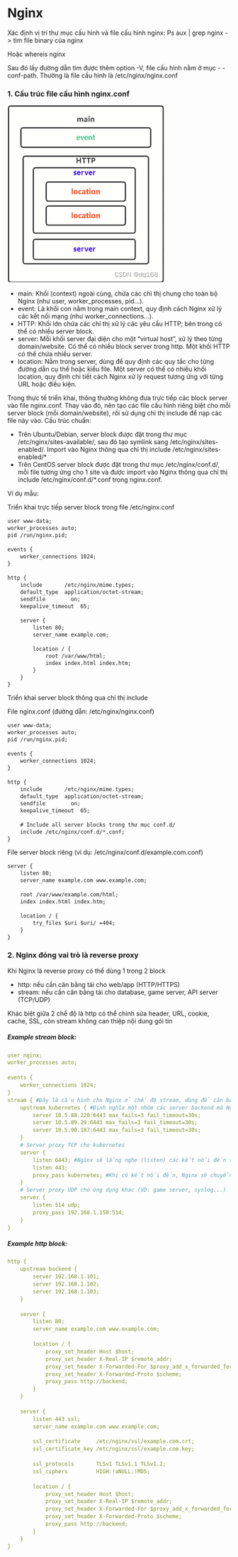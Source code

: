 # Nginx

Xác định vị trí thư mục cấu hình và file cấu hình nginx: Ps aux | grep nginx -> tìm file binary của nginx

Hoặc whereis nginx

Sau đó lấy đường dẫn tìm được thêm option -V, file cấu hình nằm ở mục - - conf-path. Thường là file cấu hình là /etc/nginx/nginx.conf


### 1. Cấu trúc file cấu hình nginx.conf

<img src="1.png">

- main: Khối (context) ngoài cùng, chứa các chỉ thị chung cho toàn bộ Nginx (như user, worker_processes, pid...).
- event: Là khối con nằm trong main context, quy định cách Nginx xử lý các kết nối mạng (như worker_connections...).
- HTTP: Khối lớn chứa các chỉ thị xử lý các yêu cầu HTTP; bên trong có thể có nhiều server block.
- server: Mỗi khối server đại diện cho một “virtual host”, xử lý theo từng domain/website. Có thể có nhiều block server trong http. Một khối HTTP có thể chứa nhiều server.
- location: Nằm trong server, dùng để quy định các quy tắc cho từng đường dẫn cụ thể hoặc kiểu file. Một server có thể có nhiều khối location, quy định chi tiết cách Nginx xử lý request tương ứng với từng URL hoặc điều kiện.

Trong thực tế triển khai, thông thường không đưa trực tiếp các block server vào file nginx.conf. Thay vào đó, nên tạo các file cấu hình riêng biệt cho mỗi server block (mỗi domain/website), rồi sử dụng chỉ thị include để nạp các file này vào.
Cấu trúc chuẩn: 
- Trên Ubuntu/Debian, server block được đặt trong thư mục /etc/nginx/sites-available/, sau đó tạo symlink sang /etc/nginx/sites-enabled/. Import vào Nginx thông qua chỉ thị include /etc/nginx/sites-enabled/*
- Trên CentOS server block được đặt trong thư mục /etc/nginx/conf.d/, mỗi file tương ứng cho 1 site và được import vào Nginx thông qua chỉ thị include /etc/nginx/conf.d/*.conf trong nginx.conf.

Ví dụ mẫu:

Triển khai trực tiếp server block trong file /etc/nginx.conf
```
user www-data;
worker_processes auto;
pid /run/nginx.pid;

events {
    worker_connections 1024;
}

http {
    include       /etc/nginx/mime.types;
    default_type  application/octet-stream;
    sendfile        on;
    keepalive_timeout  65;

    server {
        listen 80;
        server_name example.com;
        
        location / {
            root /var/www/html;
            index index.html index.htm;
        }
    }
}
```
Triển khai server block thông qua chỉ thị include

File nginx.conf (đường dẫn: /etc/nginx/nginx.conf)

```
user www-data;
worker_processes auto;
pid /run/nginx.pid;

events {
    worker_connections 1024;
}

http {
    include       /etc/nginx/mime.types;
    default_type  application/octet-stream;
    sendfile        on;
    keepalive_timeout  65;

    # Include all server blocks trong thư mục conf.d/
    include /etc/nginx/conf.d/*.conf;
}
```
File server block riêng (ví dụ: /etc/nginx/conf.d/example.com.conf)
```
server {
    listen 80;
    server_name example.com www.example.com;

    root /var/www/example.com/html;
    index index.html index.htm;

    location / {
        try_files $uri $uri/ =404;
    }
}
```

### 2. Nginx đóng vai trò là reverse proxy

Khi Nginx là reverse proxy có thể dùng 1 trong 2 block
- http: nếu cần cân bằng tải cho web/app (HTTP/HTTPS)
- stream: nếu cần cân bằng tải cho database, game server, API server (TCP/UDP)

Khác biệt giữa 2 chế độ là http có thể chỉnh sửa header, URL, cookie, cache, SSL, còn stream không can thiệp nội dung gói tin

##### Example stream block:
```yaml
user nginx;
worker_processes auto;

events {
    worker_connections 1024;
}
stream { #Đây là cấu hình cho Nginx ở chế độ stream, dùng để cân bằng tải các kết nối TCP (khác với HTTP/HTTPS thông thường).
    upstream kubernetes { #Định nghĩa một nhóm các server backend mà Nginx sẽ phân phối kết nối đến.
        server 10.5.88.220:6443 max_fails=3 fail_timeout=30s;
        server 10.5.89.29:6443 max_fails=3 fail_timeout=30s;
        server 10.5.90.187:6443 max_fails=3 fail_timeout=30s;
    }
    # Server proxy TCP cho kubernetes
    server {
        listen 6443; #Nginx sẽ lắng nghe (listen) các kết nối đến trên cả hai port 6443 và 443 (TCP).
        listen 443;
        proxy_pass kubernetes; #Khi có kết nối đến, Nginx sẽ chuyển tiếp (proxy) kết nối đó đến một trong các server được định nghĩa trong upstream kubernetes.
    }
    # Server proxy UDP cho ứng dụng khác (VD: game server, syslog...)
    server {
        listen 514 udp;
        proxy_pass 192.168.1.150:514;
    }
}
```


##### Example http block:
```yaml
http {
    upstream backend {
        server 192.168.1.101;
        server 192.168.1.102;
        server 192.168.1.103;
    }

    server {
        listen 80;
        server_name example.com www.example.com;

        location / {
            proxy_set_header Host $host;
            proxy_set_header X-Real-IP $remote_addr;
            proxy_set_header X-Forwarded-For $proxy_add_x_forwarded_for;
            proxy_set_header X-Forwarded-Proto $scheme;
            proxy_pass http://backend;
        }
    }

    server {
        listen 443 ssl;
        server_name example.com www.example.com;

        ssl_certificate     /etc/nginx/ssl/example.com.crt;
        ssl_certificate_key /etc/nginx/ssl/example.com.key;

        ssl_protocols       TLSv1 TLSv1.1 TLSv1.2;
        ssl_ciphers         HIGH:!aNULL:!MD5;

        location / {
            proxy_set_header Host $host;
            proxy_set_header X-Real-IP $remote_addr;
            proxy_set_header X-Forwarded-For $proxy_add_x_forwarded_for;
            proxy_set_header X-Forwarded-Proto $scheme;
            proxy_pass http://backend;
        }
    }
}
```
